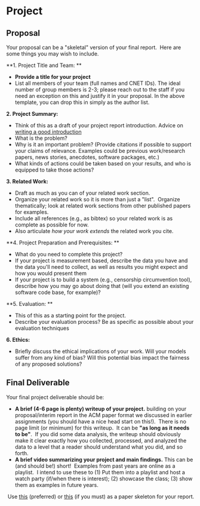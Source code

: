 # Project

## Proposal

Your proposal can be a \"skeletal\" version of your final
report.  Here are some things you may wish to include.


**1. Project Title and Team: **

-   **Provide a title for your project**
-   List all members of your team (full names and CNET IDs). The ideal
    number of group members is 2-3; please reach out to the staff if you
    need an exception on this and justify it in your proposal. In the
    above template, you can drop this in simply as the author list.

**2. Project Summary:**

-   Think of this as a draft of your project report introduction.
    Advice on [writing a good
    introduction](http://www-net.cs.umass.edu/kurose/writing/intro-style.html)
-   What is the problem?
-   Why is it an important problem? (Provide citations if possible to
    support your claims of relevance. Examples could be previous
    work/research papers, news stories, anecdotes, software packages,
    etc.)
-   What kinds of actions could be taken based on your results, and who
    is equipped to take those actions? 

**3. Related Work:**

-   Draft as much as you can of your related work section.
-   Organize your related work so it is more than just a "list". 
    Organize thematically; look at related work sections from other
    published papers for examples.
-   Include all references (e.g., as bibtex) so your related work is as
    complete as possible for now.
-   Also articulate *how your work extends* the related work you cite.

**4. Project Preparation and Prerequisites: **

-   What do you need to complete this project?
-   If your project is measurement based, describe the data you have and
    the data you'll need to collect, as well as results you might expect
    and how you would present them
-   If your project is to build a system (e.g., censorship circumvention
    tool), describe how you may go about doing that (will you extend an
    existing software code base, for example)?

**5. Evaluation: **

-   This of this as a starting point for the project.
-   Describe your evaluation process? Be as specific as possible about
    your evaluation techniques 

**6. Ethics:**

-   Briefly discuss the ethical implications of your work. Will your
    models suffer from any kind of bias? Will this potential bias impact
    the fairness of any proposed solutions?

## Final Deliverable 

Your final project deliverable should be:

-   **A brief (4-6 page is plenty) writeup of your project.** building
    on your proposal/interim report in the ACM paper format we discussed
    in earlier assignments (you should have a nice head start on
    this!).  There is no page limit (or minimum) for this writeup.  It
    can be **\"as long as it needs to be\"**.  If you did some data
    analysis, the writeup should obviously make it clear exactly how you
    collected, processed, and analyzed the data to a level that a reader
    should understand what you did, and so forth.  
-   **A brief video summarizing your project and main findings.** This
    can be (and should be!) short!  Examples from past years are online
    as a playlist.  I intend to use these to (1) Put them into a
    playlist and host a watch party (if/when there is interest); (2)
    showcase the class; (3) show them as examples in future years.

 Use [this](https://github.com/noise-lab/paper-skeleton)
(preferred) or
[this](https://www.overleaf.com/latex/templates/association-for-computing-machinery-acm-sig-proceedings-template/bmvfhcdnxfty)
(if you must) as a paper skeleton for
your report. 


